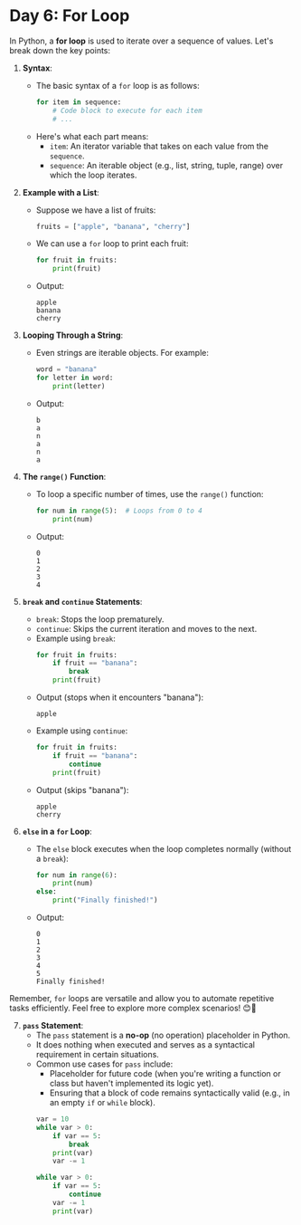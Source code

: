 # Day 6: For Loop

In Python, a **for loop** is used to iterate over a sequence of values. Let's break down the key points:

1. **Syntax**:
    - The basic syntax of a `for` loop is as follows:
      ```python
      for item in sequence:
          # Code block to execute for each item
          # ...
      ```
    - Here's what each part means:
        - `item`: An iterator variable that takes on each value from the `sequence`.
        - `sequence`: An iterable object (e.g., list, string, tuple, range) over which the loop iterates.

2. **Example with a List**:
    - Suppose we have a list of fruits:
      ```python
      fruits = ["apple", "banana", "cherry"]
      ```
    - We can use a `for` loop to print each fruit:
      ```python
      for fruit in fruits:
          print(fruit)
      ```
    - Output:
      ```
      apple
      banana
      cherry
      ```

3. **Looping Through a String**:
    - Even strings are iterable objects. For example:
      ```python
      word = "banana"
      for letter in word:
          print(letter)
      ```
    - Output:
      ```
      b
      a
      n
      a
      n
      a
      ```

4. **The `range()` Function**:
    - To loop a specific number of times, use the `range()` function:
      ```python
      for num in range(5):  # Loops from 0 to 4
          print(num)
      ```
    - Output:
      ```
      0
      1
      2
      3
      4
      ```

5. **`break` and `continue` Statements**:
    - `break`: Stops the loop prematurely.
    - `continue`: Skips the current iteration and moves to the next.
    - Example using `break`:
      ```python
      for fruit in fruits:
          if fruit == "banana":
              break
          print(fruit)
      ```
    - Output (stops when it encounters "banana"):
      ```
      apple
      ```
    - Example using `continue`:
      ```python
      for fruit in fruits:
          if fruit == "banana":
              continue
          print(fruit)
      ```
    - Output (skips "banana"):
      ```
      apple
      cherry
      ```

6. **`else` in a `for` Loop**:
    - The `else` block executes when the loop completes normally (without a `break`):
      ```python
      for num in range(6):
          print(num)
      else:
          print("Finally finished!")
      ```
    - Output:
      ```
      0
      1
      2
      3
      4
      5
      Finally finished!
      ```

Remember, `for` loops are versatile and allow you to automate repetitive tasks efficiently. Feel free to explore more complex scenarios! 😊🚀


7. **`pass` Statement**:
    - The `pass` statement is a **no-op** (no operation) placeholder in Python.
    - It does nothing when executed and serves as a syntactical requirement in certain situations.
    - Common use cases for `pass` include:
        - Placeholder for future code (when you're writing a function or class but haven't implemented its logic yet).
        - Ensuring that a block of code remains syntactically valid (e.g., in an empty `if` or `while` block).
        ```python
        var = 10
        while var > 0:
            if var == 5:
                break
            print(var)
            var -= 1

        while var > 0:
            if var == 5:
                continue
            var -= 1
            print(var)
        ```